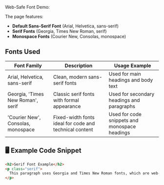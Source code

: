  Web-Safe Font Demo:

The page features:

- **Default Sans-Serif Font** (Arial, Helvetica, sans-serif)
- **Serif Fonts** (Georgia, Times New Roman, serif)
- **Monospace Fonts** (Courier New, Consolas, monospace)


##  Fonts Used

| Font Family                | Description                  | Usage Example                |
|----------------------------|------------------------------|------------------------------|
| Arial, Helvetica, sans-serif | Clean, modern sans-serif fonts | Used for main headings and body text |
| Georgia, 'Times New Roman', serif | Classic serif fonts with formal appearance | Used for secondary headings and paragraphs |
| 'Courier New', Consolas, monospace | Fixed-width fonts ideal for code and technical content | Used for code snippets and monospace headings |

## 🖥 Example Code Snippet

```html
<h2>Serif Font Example</h2>
<p class="serif">
  This paragraph uses Georgia and Times New Roman fonts, which are web-safe serif fonts.
</p>
